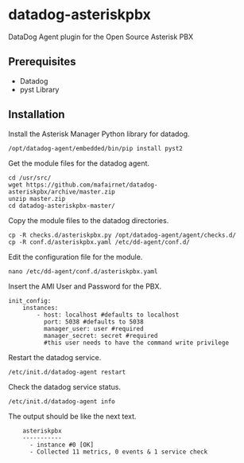datadog-asteriskpbx
===================

DataDog Agent plugin for the Open Source Asterisk PBX

Prerequisites
-----------
- Datadog
- pyst Library

Installation
-----------
Install the Asterisk Manager Python library for datadog.

```
/opt/datadog-agent/embedded/bin/pip install pyst2
```

Get the module files for the datadog agent.

```
cd /usr/src/
wget https://github.com/mafairnet/datadog-asteriskpbx/archive/master.zip
unzip master.zip
cd datadog-asteriskpbx-master/
```

Copy the module files to the datadog directories.

```
cp -R checks.d/asteriskpbx.py /opt/datadog-agent/agent/checks.d/
cp -R conf.d/asteriskpbx.yaml /etc/dd-agent/conf.d/
```

Edit the configuration file for the module.

```
nano /etc/dd-agent/conf.d/asteriskpbx.yaml
```

Insert the AMI User and Password for the PBX.

```
init_config:
	instances:
		- host: localhost #defaults to localhost
		  port: 5038 #defaults to 5038
		  manager_user: user #required
		  manager_secret: secret #required
		  #this user needs to have the command write privilege
```

Restart  the datadog service.

```
/etc/init.d/datadog-agent restart
```

Check the datadog service status.

```
/etc/init.d/datadog-agent info
```

The output should be like the next text.

```
    asteriskpbx
    -----------
      - instance #0 [OK]
      - Collected 11 metrics, 0 events & 1 service check
```